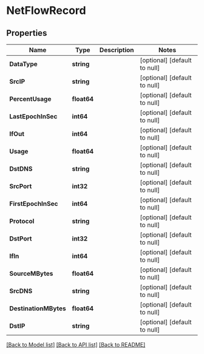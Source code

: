 # NetFlowRecord

## Properties
Name | Type | Description | Notes
------------ | ------------- | ------------- | -------------
**DataType** | **string** |  | [optional] [default to null]
**SrcIP** | **string** |  | [optional] [default to null]
**PercentUsage** | **float64** |  | [optional] [default to null]
**LastEpochInSec** | **int64** |  | [optional] [default to null]
**IfOut** | **int64** |  | [optional] [default to null]
**Usage** | **float64** |  | [optional] [default to null]
**DstDNS** | **string** |  | [optional] [default to null]
**SrcPort** | **int32** |  | [optional] [default to null]
**FirstEpochInSec** | **int64** |  | [optional] [default to null]
**Protocol** | **string** |  | [optional] [default to null]
**DstPort** | **int32** |  | [optional] [default to null]
**IfIn** | **int64** |  | [optional] [default to null]
**SourceMBytes** | **float64** |  | [optional] [default to null]
**SrcDNS** | **string** |  | [optional] [default to null]
**DestinationMBytes** | **float64** |  | [optional] [default to null]
**DstIP** | **string** |  | [optional] [default to null]

[[Back to Model list]](../README.md#documentation-for-models) [[Back to API list]](../README.md#documentation-for-api-endpoints) [[Back to README]](../README.md)


